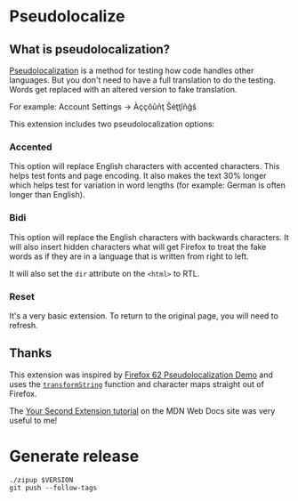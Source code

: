 # Pseudolocalize #

## What is pseudolocalization? ##

[Pseudolocalization](https://en.wikipedia.org/wiki/Pseudolocalization) is a method for testing
how code handles other languages. But you don't need to have a full translation to do the testing. Words get replaced with an altered version to fake translation.

For example: Account Settings → Àççôûñţ Šéţţîñĝš

This extension includes two pseudolocalization options:

### Accented ###

This option will replace English characters with accented characters. This helps test fonts
and page encoding. It also makes the text 30% longer which helps test for variation in
word lengths (for example: German is often longer than English).

### Bidi ###

This option will replace the English characters with backwards characters. It will also insert
hidden characters what will get Firefox to treat the fake words as if they are in a language
that is written from right to left.

It will also set the `dir` attribute on the `<html>` to RTL.

### Reset ###

It's a very basic extension. To return to the original page, you will need to refresh.

## Thanks ##

This extension was inspired by [Firefox 62 Pseudolocalization Demo](https://www.youtube.com/watch?v=pmT9PINv6nE) and uses the [`transformString`](https://searchfox.org/mozilla-central/source/intl/l10n/L10nRegistry.jsm#248) function and
character maps straight out of Firefox.

The [Your Second Extension tutorial](https://developer.mozilla.org/en-US/docs/Mozilla/Add-ons/WebExtensions/Your_second_WebExtension)
on the MDN Web Docs site was very useful to me!

# Generate release #

```
./zipup $VERSION
git push --follow-tags
```
